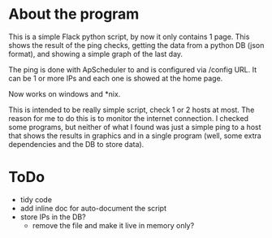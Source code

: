 # About the program


This is a simple Flack python script, by now it only contains 1 page. This 
shows the result of the ping checks, getting the data from a python DB
(json format), and showing a simple graph of the last day.

The ping is done with ApScheduler to and is configured via /config URL. It
can be 1 or more IPs and each one is showed at the home page.

Now works on windows and *nix. 

This is intended to be really simple script, check 1 or 2 hosts at most. The
reason for me to do this is to monitor the internet connection. I checked
some programs, but neither of what I found was just a simple ping to a host
that shows the results in graphics and in a single program (well, some extra
dependencies and the DB to store data).

# ToDo

* tidy code
* add inline doc for auto-document the script
* store IPs in the DB?
  * remove the file and make it live in memory only?
